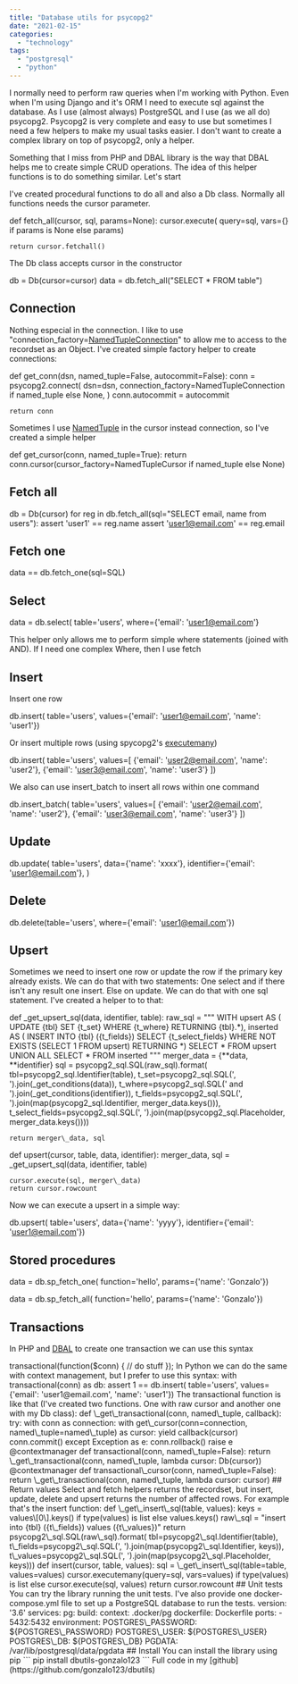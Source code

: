 ```yaml
---
title: "Database utils for psycopg2"
date: "2021-02-15"
categories: 
  - "technology"
tags: 
  - "postgresql"
  - "python"
---
```


I normally need to perform raw queries when I'm working with Python. Even when I'm using Django and it's ORM I need to execute sql against the database. As I use (almost always) PostgreSQL and I use (as we all do) psycopg2. Psycopg2 is very complete and easy to use but sometimes I need a few helpers to make my usual tasks easier. I don't want to create a complex library on top of psycopg2, only a helper.

Something that I miss from PHP and DBAL library is the way that DBAL helps me to create simple CRUD operations. The idea of this helper functions is to do something similar. Let's start

I've created procedural functions to do all and also a Db class. Normally all functions needs the cursor parameter.

def fetch\_all(cursor, sql, params=None):
    cursor.execute(
        query=sql,
        vars={} if params is None else params)

    return cursor.fetchall()

The Db class accepts cursor in the constructor

db = Db(cursor=cursor)
data = db.fetch\_all("SELECT \* FROM table")

## Connection

Nothing especial in the connection. I like to use "connection\_factory=[NamedTupleConnection](https://www.psycopg.org/docs/extras.html?highlight=namedtupleconnection#psycopg2.extras.NamedTupleConnection)" to allow me to access to the recordset as an Object. I've created simple factory helper to create connections:

def get\_conn(dsn, named\_tuple=False, autocommit=False):
    conn = psycopg2.connect(
        dsn=dsn,
        connection\_factory=NamedTupleConnection if named\_tuple else None,
    )
    conn.autocommit = autocommit

    return conn

Sometimes I use [NamedTuple](https://www.psycopg.org/docs/extras.html?highlight=namedtuple#namedtuple-cursor) in the cursor instead connection, so I've created a simple helper

def get\_cursor(conn, named\_tuple=True):
    return conn.cursor(cursor\_factory=NamedTupleCursor if named\_tuple else None)

## Fetch all

db = Db(cursor)
for reg in db.fetch\_all(sql="SELECT email, name from users"):
    assert 'user1' == reg.name
    assert 'user1@email.com' == reg.email

## Fetch one

data == db.fetch\_one(sql=SQL)

## Select

data = db.select(
        table='users',
        where={'email': 'user1@email.com'}

This helper only allows me to perform simple where statements (joined with AND). If I need one complex Where, then I use fetch

## Insert

Insert one row

db.insert(
        table='users',
        values={'email': 'user1@email.com', 'name': 'user1'})

Or insert multiple rows (using spycopg2's [executemany](https://www.psycopg.org/docs/cursor.html#cursor.executemany))

db.insert(
        table='users',
        values=\[
            {'email': 'user2@email.com', 'name': 'user2'},
            {'email': 'user3@email.com', 'name': 'user3'}
        \])

We also can use insert\_batch to insert all rows within one command

db.insert\_batch(
        table='users',
        values=\[
            {'email': 'user2@email.com', 'name': 'user2'},
            {'email': 'user3@email.com', 'name': 'user3'}
        \])

## Update

db.update(
        table='users',
        data={'name': 'xxxx'},
        identifier={'email': 'user1@email.com'},
    )

## Delete

db.delete(table='users', where={'email': 'user1@email.com'})

## Upsert

Sometimes we need to insert one row or update the row if the primary key already exists. We can do that with two statements: One select and if there isn't any result one insert. Else on update. We can do that with one sql statement. I've created a helper to to that:

def \_get\_upsert\_sql(data, identifier, table):
    raw\_sql = """
        WITH
            upsert AS (
                UPDATE {tbl}
                SET {t\_set}
                WHERE {t\_where}
                RETURNING {tbl}.\*),
            inserted AS (
                INSERT INTO {tbl} ({t\_fields})
                SELECT {t\_select\_fields}
                WHERE NOT EXISTS (SELECT 1 FROM upsert)
                RETURNING \*)
        SELECT \* FROM upsert
        UNION ALL
        SELECT \* FROM inserted
    """
    merger\_data = {\*\*data, \*\*identifier}
    sql = psycopg2\_sql.SQL(raw\_sql).format(
        tbl=psycopg2\_sql.Identifier(table),
        t\_set=psycopg2\_sql.SQL(', ').join(\_get\_conditions(data)),
        t\_where=psycopg2\_sql.SQL(' and ').join(\_get\_conditions(identifier)),
        t\_fields=psycopg2\_sql.SQL(', ').join(map(psycopg2\_sql.Identifier, merger\_data.keys())),
        t\_select\_fields=psycopg2\_sql.SQL(', ').join(map(psycopg2\_sql.Placeholder, merger\_data.keys())))

    return merger\_data, sql

def upsert(cursor, table, data, identifier):
    merger\_data, sql = \_get\_upsert\_sql(data, identifier, table)

    cursor.execute(sql, merger\_data)
    return cursor.rowcount

Now we can execute a upsert in a simple way:

db.upsert(
        table='users',
        data={'name': 'yyyy'},
        identifier={'email': 'user1@email.com'})

## Stored procedures

data = db.sp\_fetch\_one(
    function='hello',
    params={'name': 'Gonzalo'})

data = db.sp\_fetch\_all(
    function='hello',
    params={'name': 'Gonzalo'})

## Transactions

In PHP and [DBAL](https://www.doctrine-project.org/projects/doctrine-dbal/en/2.12/reference/transactions.html) to create one transaction we can use this syntax

<?php
$conn->transactional(function($conn) {
    // do stuff
});

In Python we can do the same with context management, but I prefer to use this syntax:

with transactional(conn) as db:
    assert 1 == db.insert(
        table='users',
        values={'email': 'user1@email.com', 'name': 'user1'})

The transactional function is like that (I've created two functions. One with raw cursor and another one with my Db class):

def \_get\_transactional(conn, named\_tuple, callback):
    try:
        with conn as connection:
            with get\_cursor(conn=connection, named\_tuple=named\_tuple) as cursor:
                yield callback(cursor)
            conn.commit()
    except Exception as e:
        conn.rollback()
        raise e

@contextmanager
def transactional(conn, named\_tuple=False):
    return \_get\_transactional(conn, named\_tuple, lambda cursor: Db(cursor))

@contextmanager
def transactional\_cursor(conn, named\_tuple=False):
    return \_get\_transactional(conn, named\_tuple, lambda cursor: cursor)

## Return values

Select and fetch helpers returns the recordset, but insert, update, delete and upsert returns the number of affected rows. For example that's the insert function:

def \_get\_insert\_sql(table, values):
    keys = values\[0\].keys() if type(values) is list else values.keys()

    raw\_sql = "insert into {tbl} ({t\_fields}) values ({t\_values})"
    return psycopg2\_sql.SQL(raw\_sql).format(
        tbl=psycopg2\_sql.Identifier(table),
        t\_fields=psycopg2\_sql.SQL(', ').join(map(psycopg2\_sql.Identifier, keys)),
        t\_values=psycopg2\_sql.SQL(', ').join(map(psycopg2\_sql.Placeholder, keys)))

def insert(cursor, table, values):
    sql = \_get\_insert\_sql(table=table, values=values)
    cursor.executemany(query=sql, vars=values) if type(values) is list else cursor.execute(sql, values)

    return cursor.rowcount

## Unit tests

You can try the library running the unit tests. I've also provide one docker-compose.yml file to set up a PostgreSQL database to run the tests.

version: '3.6'

services:
  pg:
    build:
      context: .docker/pg
      dockerfile: Dockerfile
    ports:
      - 5432:5432
    environment:
      POSTGRES\_PASSWORD: ${POSTGRES\_PASSWORD}
      POSTGRES\_USER: ${POSTGRES\_USER}
      POSTGRES\_DB: ${POSTGRES\_DB}
      PGDATA: /var/lib/postgresql/data/pgdata

## Install

You can install the library using pip

```
pip install dbutils-gonzalo123
```

Full code in my [github](https://github.com/gonzalo123/dbutils)
